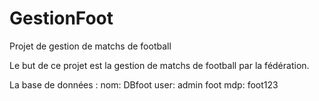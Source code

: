 # GestionFoot
Projet de gestion de matchs de football

Le but de ce projet est la gestion de matchs de football par la fédération.

La base de données : 
nom: DBfoot
user: admin foot
mdp: foot123
